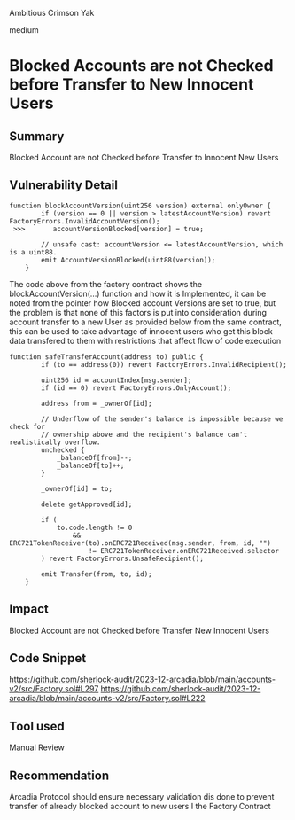 Ambitious Crimson Yak

medium

# Blocked Accounts are not Checked before Transfer to New Innocent Users

## Summary
Blocked Account are not Checked before Transfer to Innocent New Users
## Vulnerability Detail
```solidity
function blockAccountVersion(uint256 version) external onlyOwner {
        if (version == 0 || version > latestAccountVersion) revert FactoryErrors.InvalidAccountVersion();
 >>>       accountVersionBlocked[version] = true;

        // unsafe cast: accountVersion <= latestAccountVersion, which is a uint88.
        emit AccountVersionBlocked(uint88(version));
    }
```
The code above from the factory contract shows the blockAccountVersion(...) function and how it is Implemented, it can be noted from the pointer how Blocked account Versions are set to true, but the problem is that none of this factors is put into consideration during account transfer to a new User as provided below from the same contract, this can be used to take advantage of innocent users who get this block data transfered to them with restrictions that affect flow of code execution 
```solidity
function safeTransferAccount(address to) public {
        if (to == address(0)) revert FactoryErrors.InvalidRecipient();

        uint256 id = accountIndex[msg.sender];
        if (id == 0) revert FactoryErrors.OnlyAccount();

        address from = _ownerOf[id];

        // Underflow of the sender's balance is impossible because we check for
        // ownership above and the recipient's balance can't realistically overflow.
        unchecked {
            _balanceOf[from]--;
            _balanceOf[to]++;
        }

        _ownerOf[id] = to;

        delete getApproved[id];

        if (
            to.code.length != 0
                && ERC721TokenReceiver(to).onERC721Received(msg.sender, from, id, "")
                    != ERC721TokenReceiver.onERC721Received.selector
        ) revert FactoryErrors.UnsafeRecipient();

        emit Transfer(from, to, id);
    }
```
## Impact
Blocked Account are not Checked before Transfer New Innocent Users
## Code Snippet
https://github.com/sherlock-audit/2023-12-arcadia/blob/main/accounts-v2/src/Factory.sol#L297
https://github.com/sherlock-audit/2023-12-arcadia/blob/main/accounts-v2/src/Factory.sol#L222
## Tool used

Manual Review

## Recommendation
Arcadia Protocol should ensure necessary validation dis done to prevent transfer of already blocked account to new users I  the Factory Contract